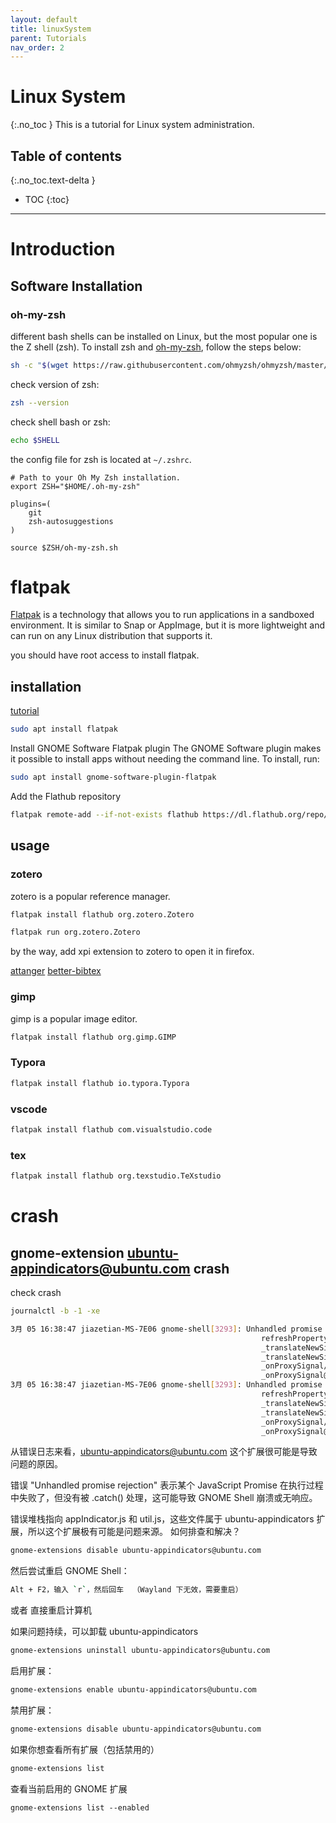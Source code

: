 ```yaml
---
layout: default
title: linuxSystem
parent: Tutorials
nav_order: 2
---
```


# Linux System
{:.no_toc }
This is a tutorial for Linux system administration.

## Table of contents
{:.no_toc.text-delta }

- TOC
{:toc}

---

# Introduction

## Software Installation

### oh-my-zsh

different bash shells can be installed on Linux, but the most popular one is the Z shell (zsh). To install zsh and [oh-my-zsh](https://ohmyz.sh/), follow the steps below:

```bash
sh -c "$(wget https://raw.githubusercontent.com/ohmyzsh/ohmyzsh/master/tools/install.sh -O -)"
```

check version of zsh:
```bash
zsh --version
```

check shell bash or zsh:
```bash
echo $SHELL
```

the config file for zsh is located at `~/.zshrc`.

```shell
# Path to your Oh My Zsh installation.
export ZSH="$HOME/.oh-my-zsh"

plugins=(
    git
    zsh-autosuggestions
)

source $ZSH/oh-my-zsh.sh
```



# flatpak

[Flatpak](https://flathub.org/) is a technology that allows you to run applications in a sandboxed environment. It is similar to Snap or AppImage, but it is more lightweight and can run on any Linux distribution that supports it.

you should have root access to install flatpak.


## installation

[tutorial](https://flatpak.org/setup/Ubuntu)

```bash
sudo apt install flatpak
```

Install GNOME Software Flatpak plugin
The GNOME Software plugin makes it possible to install apps without needing the command line. To install, run:
```bash
sudo apt install gnome-software-plugin-flatpak
```

Add the Flathub repository

```bash
flatpak remote-add --if-not-exists flathub https://dl.flathub.org/repo/flathub.flatpakrepo
```


## usage


### zotero

zotero is a popular reference manager.

```bash
flatpak install flathub org.zotero.Zotero

flatpak run org.zotero.Zotero
```

by the way, add xpi extension to zotero to open it in firefox.

[attanger](https://github.com/MuiseDestiny/zotero-attanger)
[better-bibtex](https://github.com/retorquere/zotero-better-bibtex)

### gimp

gimp is a popular image editor.

```bash
flatpak install flathub org.gimp.GIMP
```

### Typora

```bash
flatpak install flathub io.typora.Typora
```

### vscode
```bash
flatpak install flathub com.visualstudio.code
```

### tex

```bash
flatpak install flathub org.texstudio.TeXstudio
```



# crash

## gnome-extension ubuntu-appindicators@ubuntu.com crash
check crash
```bash
journalctl -b -1 -xe
```
```bash
3月 05 16:38:47 jiazetian-MS-7E06 gnome-shell[3293]: Unhandled promise rejection. To suppress this warning, add an error handler to your promise chain with .catch() or a try-catch block around your await expression. Stack trace of the failed promise:
                                                        refreshPropertyOnProxy@/usr/share/gnome-shell/extensions/ubuntu-appindicators@ubuntu.com/util.js:43:38
                                                        _translateNewSignals/<@/usr/share/gnome-shell/extensions/ubuntu-appindicators@ubuntu.com/appIndicator.js:212:18
                                                        _translateNewSignals@/usr/share/gnome-shell/extensions/ubuntu-appindicators@ubuntu.com/appIndicator.js:211:50
                                                        _onProxySignal/<@/usr/share/gnome-shell/extensions/ubuntu-appindicators@ubuntu.com/appIndicator.js:228:56
                                                        _onProxySignal@/usr/share/gnome-shell/extensions/ubuntu-appindicators@ubuntu.com/appIndicator.js:228:38
3月 05 16:38:47 jiazetian-MS-7E06 gnome-shell[3293]: Unhandled promise rejection. To suppress this warning, add an error handler to your promise chain with .catch() or a try-catch block around your await expression. Stack trace of the failed promise:
                                                        refreshPropertyOnProxy@/usr/share/gnome-shell/extensions/ubuntu-appindicators@ubuntu.com/util.js:43:38
                                                        _translateNewSignals/<@/usr/share/gnome-shell/extensions/ubuntu-appindicators@ubuntu.com/appIndicator.js:212:18
                                                        _translateNewSignals@/usr/share/gnome-shell/extensions/ubuntu-appindicators@ubuntu.com/appIndicator.js:211:50
                                                        _onProxySignal/<@/usr/share/gnome-shell/extensions/ubuntu-appindicators@ubuntu.com/appIndicator.js:228:56
                                                        _onProxySignal@/usr/share/gnome-shell/extensions/ubuntu-appindicators@ubuntu.com/appIndicator.js:228:38
```


从错误日志来看，ubuntu-appindicators@ubuntu.com 这个扩展很可能是导致问题的原因。

错误 "Unhandled promise rejection" 表示某个 JavaScript Promise 在执行过程中失败了，但没有被 .catch() 处理，这可能导致 GNOME Shell 崩溃或无响应。

错误堆栈指向 appIndicator.js 和 util.js，这些文件属于 ubuntu-appindicators 扩展，所以这个扩展极有可能是问题来源。
如何排查和解决？
```bash
gnome-extensions disable ubuntu-appindicators@ubuntu.com

```
然后尝试重启 GNOME Shell：
```bash
Alt + F2，输入 `r`，然后回车  （Wayland 下无效，需要重启）
```
或者 直接重启计算机

如果问题持续，可以卸载 ubuntu-appindicators
```bash
gnome-extensions uninstall ubuntu-appindicators@ubuntu.com

```
启用扩展：
```bash
gnome-extensions enable ubuntu-appindicators@ubuntu.com

```
禁用扩展：
```bash
gnome-extensions disable ubuntu-appindicators@ubuntu.com

```
如果你想查看所有扩展（包括禁用的）
```bash 
gnome-extensions list
```

查看当前启用的 GNOME 扩展
```
gnome-extensions list --enabled
```



